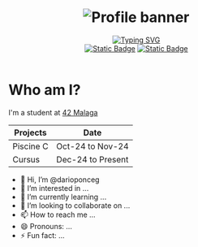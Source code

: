 <!-- Personal profile banner-->
<h1 align="center">
    <img src=".github/banner1.png" alt="Profile banner"/>
</h1>

<!-- Typing svg presentation-->
<div align="center">
    <a href="https://git.io/typing-svg">
        <img src="https://readme-typing-svg.demolab.com?font=Source+Code+Pro&size=30&duration=4000&pause=1000&color=AD75E2&center=true&vCenter=true&random=false&width=435&lines=Hey+there!+I'm+Dario;Welcome+to+my+github!" alt="Typing SVG" />
    </a>
</div>
<div align="center" >
    <a href="https://linkedin.com/in/darioponceg"><img alt="Static Badge" src="https://img.shields.io/badge/LinkedIn-0077B5?style=for-the-badge&logo=linkedin&logoColor=white"></a>
    <a href="https://www.42malaga.com/"><img alt="Static Badge" src="https://img.shields.io/badge/dponce--g-white?style=for-the-badge&logo=42&logoColor=black"></a>
</div><br>

# Who am I?
I'm a student at [42 Malaga](https://www.fundaciontelefonica.com/empleabilidad/campus-42/)

| Projects  |       Date        |
|-----------|-------------------|
| Piscine C | Oct-24 to Nov-24  |
| Cursus    | Dec-24 to Present |

- 👋 Hi, I’m @darioponceg
- 👀 I’m interested in ...
- 🌱 I’m currently learning ...
- 💞️ I’m looking to collaborate on ...
- 📫 How to reach me ...
- 😄 Pronouns: ...
- ⚡ Fun fact: ...

<!---
darioponceg/darioponceg is a ✨ special ✨ repository because its `README.md` (this file) appears on your GitHub profile.
You can click the Preview link to take a look at your changes.
--->
